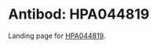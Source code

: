 # Antibod: HPA044819


    


Landing page for [HPA044819](http://www.proteinatlas.org/search/HPA044819).
